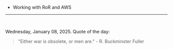 - Working with RoR and AWS

---

<br>

<!-- quote_marker -->
Wednesday, January 08, 2025. Quote of the day:

> "Either war is obsolete, or men are." - R. Buckminster Fuller
